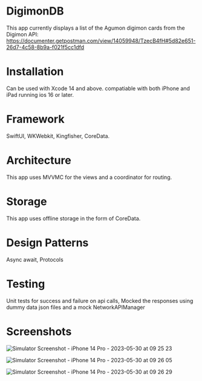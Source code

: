 # DigimonDB
This app currently displays a list of the Agumon digimon cards from the Digimon API: https://documenter.getpostman.com/view/14059948/TzecB4fH#5d82e651-26d7-4c58-8b9a-f021f5cc1dfd

# Installation
Can be used with Xcode 14 and above. compatiable with both iPhone and iPad running ios 16 or later.

# Framework
SwiftUI, WKWebkit, Kingfisher, CoreData.

# Architecture
This app uses MVVMC for the views and a coordinator for routing.

# Storage
This app uses offline storage in the form of CoreData.

# Design Patterns
Async await, Protocols

# Testing
Unit tests for success and failure on api calls, Mocked the responses using dummy data json files and a mock NetworkAPIManager

# Screenshots
![Simulator Screenshot - iPhone 14 Pro - 2023-05-30 at 09 25 23](https://github.com/Taijaun/DigimonDB/assets/68790661/4276e3ad-b660-4645-9a8a-1665976cf3c4)

![Simulator Screenshot - iPhone 14 Pro - 2023-05-30 at 09 26 05](https://github.com/Taijaun/DigimonDB/assets/68790661/05026392-9600-4ebd-a887-381a50459b2c)

![Simulator Screenshot - iPhone 14 Pro - 2023-05-30 at 09 26 29](https://github.com/Taijaun/DigimonDB/assets/68790661/054a3b90-c982-4bda-afdb-2d3e50cbd181)

